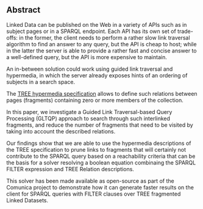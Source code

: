 ## Abstract
<!-- Context      -->
Linked Data can be published on the Web in a variety of APIs such as in subject pages or in a SPARQL endpoint.
Each API has its own set of trade-offs:
in the former, the client needs to perform a rather slow link traversal algorithm to find an answer to any query, but the 
API is cheap to host; while in the latter the server is able to provide a rather fast and concise answer to a 
well-defined query, but the API is more expensive to maintain. 
<!-- Need         -->
An in-between solution could work using guided link traversal and hypermedia, in which the server already exposes hints 
of an ordering of subjects in a search space.
<!-- Task         -->
The [TREE hypermedia specification](https://w3id.org/tree/specification) allows to define such relations between pages (fragments) containing zero or more members of the collection.
<!-- Object       -->
In this paper, we investigate a Guided Link Traversal-based Query Processing (GLTQP) approach to search through such 
interlinked fragments, and reduce the number of fragments that need to be visited by taking into account the described relations.
<!-- Findings     -->
Our findings show that we are able to use the hypermedia descriptions of the TREE specification to prune links to 
fragments that will certainly not contribute to the SPARQL query based on a reachability criteria that can be
the basis for a solver resolving a boolean equation combinaing the SPARQL FILTER expression and TREE Relation descriptions.
<!-- Conclusion   -->
This solver has been made available as open-source as part of the Comunica project to demonstrate how it can generate faster results on the client for 
SPARQL queries with FILTER clauses over TREE fragmented Linked Datasets.

